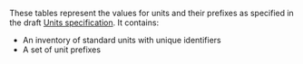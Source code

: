 These tables represent the values for units and their prefixes as specified in the draft [Units specification](http://specs.okfnlabs.org/units/). It contains:

- An inventory of standard units with unique identifiers
- A set of unit prefixes
